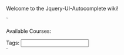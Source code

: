 Welcome to the Jquery-UI-Autocomplete wiki!

`<!doctype html>  
<html lang="en">  
<head>  
  <meta charset="utf-8">  
  <title>jQuery UI Autocomplete - Default functionality</title>  
  <link rel="stylesheet" href="https://code.jquery.com/ui/1.11.4/themes/smoothness/jquery-ui.css">  
  <script src="https://code.jquery.com/jquery-1.10.2.js"></script>  
  <script src="https://code.jquery.com/ui/1.11.4/jquery-ui.js"></script>  
  <link rel="stylesheet" href="/resources/demos/style.css">  
  <script>  
  $(function() {  
    var availableTags = [  
      "ActionScript",  
      "AppleScript",  
      "Asp",  
      "BASIC",  
      "C",  
      "C++",  
      "Clojure",  
      "COBOL",  
      "ColdFusion",  
      "Erlang",  
      "Fortran",  
      "Groovy",  
      "Haskell",  
      "Java",  
      "JavaScript",  
      "Lisp",  
      "Perl",  
      "PHP",  
      "Python",  
      "Ruby",  
      "Scala",  
      "Scheme"  
    ];  
    $( "#tags" ).autocomplete({  
      source: availableTags  
    });  
  });  
  </script>  
</head>  
<body>  
<div class="ui-widget">  
 <p>Available Courses:</p>  
  <label for="tags">Tags: </label>  
  <input id="tags">  
</div>  
</body>  
</html>  
`
